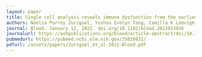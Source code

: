 ```yaml
---
layout: paper
title: Single cell analysis reveals immune dysfunction from the earliest stages of CLL that can be reversed by ibrutinib
authors: Noelia Purroy Zuriguel, Yuzhou Evelyn Tong, Camilla K Lemvigh, Nicoletta Cieri, Shuqiang Li, Erin M Parry, Wandi Zhang, Laura Z Rassenti, Thomas J Kipps, Susan L Slager, Neil E Kay, Connie Lesnick, Tait D Shanafelt, Paolo Ghia, Lydia Scarfo, Kenneth J Livak, Peter V Kharchenko, Donna Neuberg, Lars Ronn Olsen, <b>Jean Fan</b>, Satyen H Gohil, Catherine J Wu^ 
journal: Blood. January 12, 2022. doi.org/10.1182/blood.2021013926
journalurl: https://ashpublications.org/blood/article-abstract/doi/10.1182/blood.2021013926/
pubmedurl: https://pubmed.ncbi.nlm.nih.gov/35020831/
pdfurl: /assets/papers/Zuriguel_et_al-2022-Blood.pdf
---
```

